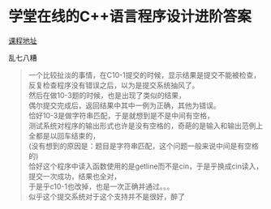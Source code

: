 
 学堂在线的C++语言程序设计进阶答案
 ===

[课程地址 ](www.xuetangx.com/courses/course-v1:TsinghuaX+00740043_2x_2015_T2+sp/courseware/8d1fd477f469492ba2c1297e6ace6f5d/ )

乱七八糟  
>一个比较扯淡的事情，在C10-1提交的时候，显示结果是提交不能被检查，  
反复检查程序没有错误之后，以为是提交系统抽风了。  
然后在做10-3题的时候，也是出现了类似的结果，  
偶尔提交完成后，返回结果中其中一例为正确，其他为错误。  
恰好10-3是做字符串匹配，于是就想到是不是中间有空格，  
测试系统对程序的输出形式也许是没有空格的，奇葩的是输入和输出范例上全都是以回车结束的，      
(没有想到的原因是：题目是字符串匹配，这个问题一般来说中间是有空格的)   
恰好这个程序中读入函数使用的是getline而不是cin，于是乎换成cin读入，提交一次成功，结果也全对，    
于是乎c10-1也改掉，也是一次正确并通过。。。  
似乎这个提交系统对于这个支持并不是很好，醉了  
